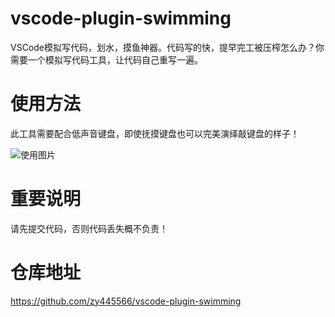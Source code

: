 # vscode-plugin-swimming
VSCode模拟写代码，划水，摸鱼神器。代码写的快，提早完工被压榨怎么办？你需要一个模拟写代码工具，让代码自己重写一遍。

# 使用方法
此工具需要配合低声音键盘，即使抚摸键盘也可以完美演绎敲键盘的样子！

![使用图片](https://raw.githubusercontent.com/zy445566/vscode-plugin-swimming/master/cr.png)

# 重要说明
请先提交代码，否则代码丢失概不负责！

# 仓库地址
https://github.com/zy445566/vscode-plugin-swimming
